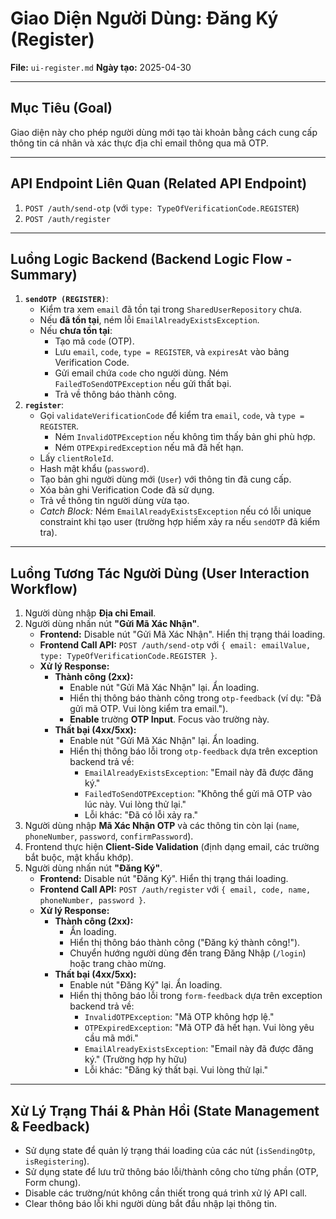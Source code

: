 # Giao Diện Người Dùng: Đăng Ký (Register)

**File:** `ui-register.md`
**Ngày tạo:** 2025-04-30

---

## Mục Tiêu (Goal)

Giao diện này cho phép người dùng mới tạo tài khoản bằng cách cung cấp thông tin cá nhân và xác thực địa chỉ email thông qua mã OTP.

---

## API Endpoint Liên Quan (Related API Endpoint)

1.  `POST /auth/send-otp` (với `type: TypeOfVerificationCode.REGISTER`)
2.  `POST /auth/register`

---

## Luồng Logic Backend (Backend Logic Flow - Summary)

1.  **`sendOTP (REGISTER)`**:
    * Kiểm tra xem `email` đã tồn tại trong `SharedUserRepository` chưa.
    * Nếu **đã tồn tại**, ném lỗi `EmailAlreadyExistsException`.
    * Nếu **chưa tồn tại**:
        * Tạo mã `code` (OTP).
        * Lưu `email`, `code`, `type = REGISTER`, và `expiresAt` vào bảng Verification Code.
        * Gửi email chứa `code` cho người dùng. Ném `FailedToSendOTPException` nếu gửi thất bại.
        * Trả về thông báo thành công.
2.  **`register`**:
    * Gọi `validateVerificationCode` để kiểm tra `email`, `code`, và `type = REGISTER`.
        * Ném `InvalidOTPException` nếu không tìm thấy bản ghi phù hợp.
        * Ném `OTPExpiredException` nếu mã đã hết hạn.
    * Lấy `clientRoleId`.
    * Hash mật khẩu (`password`).
    * Tạo bản ghi người dùng mới (`User`) với thông tin đã cung cấp.
    * Xóa bản ghi Verification Code đã sử dụng.
    * Trả về thông tin người dùng vừa tạo.
    * *Catch Block:* Ném `EmailAlreadyExistsException` nếu có lỗi unique constraint khi tạo user (trường hợp hiếm xảy ra nếu `sendOTP` đã kiểm tra).

---

## Luồng Tương Tác Người Dùng (User Interaction Workflow)

1.  Người dùng nhập **Địa chỉ Email**.
2.  Người dùng nhấn nút **"Gửi Mã Xác Nhận"**.
    * **Frontend:** Disable nút "Gửi Mã Xác Nhận". Hiển thị trạng thái loading.
    * **Frontend Call API:** `POST /auth/send-otp` với `{ email: emailValue, type: TypeOfVerificationCode.REGISTER }`.
    * **Xử lý Response:**
        * **Thành công (2xx):**
            * Enable nút "Gửi Mã Xác Nhận" lại. Ẩn loading.
            * Hiển thị thông báo thành công trong `otp-feedback` (ví dụ: "Đã gửi mã OTP. Vui lòng kiểm tra email.").
            * **Enable** trường **OTP Input**. Focus vào trường này.
        * **Thất bại (4xx/5xx):**
            * Enable nút "Gửi Mã Xác Nhận" lại. Ẩn loading.
            * Hiển thị thông báo lỗi trong `otp-feedback` dựa trên exception backend trả về:
                * `EmailAlreadyExistsException`: "Email này đã được đăng ký."
                * `FailedToSendOTPException`: "Không thể gửi mã OTP vào lúc này. Vui lòng thử lại."
                * Lỗi khác: "Đã có lỗi xảy ra."
3.  Người dùng nhập **Mã Xác Nhận OTP** và các thông tin còn lại (`name`, `phoneNumber`, `password`, `confirmPassword`).
4.  Frontend thực hiện **Client-Side Validation** (định dạng email, các trường bắt buộc, mật khẩu khớp).
5.  Người dùng nhấn nút **"Đăng Ký"**.
    * **Frontend:** Disable nút "Đăng Ký". Hiển thị trạng thái loading.
    * **Frontend Call API:** `POST /auth/register` với `{ email, code, name, phoneNumber, password }`.
    * **Xử lý Response:**
        * **Thành công (2xx):**
            * Ẩn loading.
            * Hiển thị thông báo thành công ("Đăng ký thành công!").
            * Chuyển hướng người dùng đến trang Đăng Nhập (`/login`) hoặc trang chào mừng.
        * **Thất bại (4xx/5xx):**
            * Enable nút "Đăng Ký" lại. Ẩn loading.
            * Hiển thị thông báo lỗi trong `form-feedback` dựa trên exception backend trả về:
                * `InvalidOTPException`: "Mã OTP không hợp lệ."
                * `OTPExpiredException`: "Mã OTP đã hết hạn. Vui lòng yêu cầu mã mới."
                * `EmailAlreadyExistsException`: "Email này đã được đăng ký." (Trường hợp hy hữu)
                * Lỗi khác: "Đăng ký thất bại. Vui lòng thử lại."

---

## Xử Lý Trạng Thái & Phản Hồi (State Management & Feedback)

* Sử dụng state để quản lý trạng thái loading của các nút (`isSendingOtp`, `isRegistering`).
* Sử dụng state để lưu trữ thông báo lỗi/thành công cho từng phần (OTP, Form chung).
* Disable các trường/nút không cần thiết trong quá trình xử lý API call.
* Clear thông báo lỗi khi người dùng bắt đầu nhập lại thông tin.
